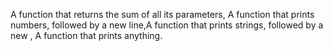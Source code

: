 A function that returns the sum of all its parameters, A function that prints numbers, followed by a new line,A function that prints strings, followed by a new , A function that prints anything.
